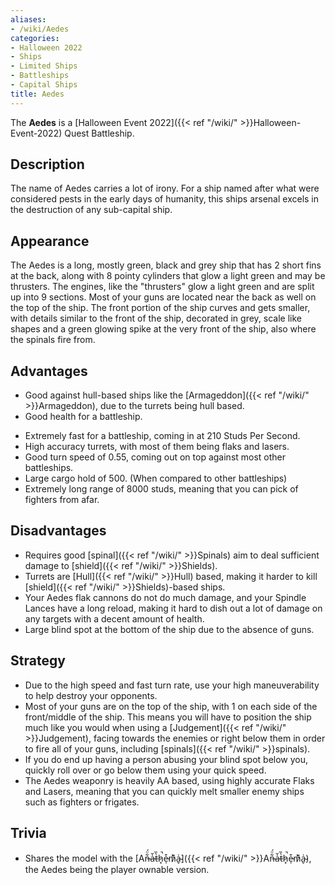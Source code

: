 ```yaml
---
aliases:
- /wiki/Aedes
categories:
- Halloween 2022
- Ships
- Limited Ships
- Battleships
- Capital Ships
title: Aedes
---
```


The **Aedes** is a [Halloween Event 2022]({{< ref "/wiki/" >}}Halloween-Event-2022) Quest Battleship.

## Description

The name of Aedes carries a lot of irony. For a ship named after what were considered pests in the early days of humanity, this ships arsenal excels in the destruction of any sub-capital ship.

## Appearance

The Aedes is a long, mostly green, black and grey ship that has 2 short fins at the back, along with 8 pointy cylinders that glow a light green and may be thrusters. The engines, like the "thrusters" glow a light green and are split up into 9 sections. Most of your guns are located near the back as well on the top of the ship. The front portion of the ship curves and gets smaller, with details similar to the front of the ship, decorated in grey, scale like shapes and a green glowing spike at the very front of the ship, also where the spinals fire from.

## Advantages

- Good against hull-based ships like the [Armageddon]({{< ref "/wiki/" >}}Armageddon), due to the turrets being hull based.
- Good health for a battleship.

<!-- -->

- Extremely fast for a battleship, coming in at 210 Studs Per Second.
- High accuracy turrets, with most of them being flaks and lasers.
- Good turn speed of 0.55, coming out on top against most other battleships.
- Large cargo hold of 500. (When compared to other battleships)
- Extremely long range of 8000 studs, meaning that you can pick of fighters from afar.

## Disadvantages

- Requires good [spinal]({{< ref "/wiki/" >}}Spinals) aim to deal sufficient damage to [shield]({{< ref "/wiki/" >}}Shields).
- Turrets are [Hull]({{< ref "/wiki/" >}}Hull) based, making it harder to kill [shield]({{< ref "/wiki/" >}}Shields)-based ships.
- Your Aedes flak cannons do not do much damage, and your Spindle Lances have a long reload, making it hard to dish out a lot of damage on any targets with a decent amount of health.
- Large blind spot at the bottom of the ship due to the absence of guns.

## Strategy

- Due to the high speed and fast turn rate, use your high maneuverability to help destroy your opponents.
- Most of your guns are on the top of the ship, with 1 on each side of the front/middle of the ship. This means you will have to position the ship much like you would when using a [Judgement]({{< ref "/wiki/" >}}Judgement), facing towards the enemies or right below them in order to fire all of your guns, including [spinals]({{< ref "/wiki/" >}}spinals).
- If you do end up having a person abusing your blind spot below you, quickly roll over or go below them using your quick speed.
- The Aedes weaponry is heavily AA based, using highly accurate Flaks and Lasers, meaning that you can quickly melt smaller enemy ships such as fighters or frigates.

## Trivia

- Shares the model with the [An̶͋̈́a̶̍̆t̵̀̏h̷͓̚e̵̩͒m̷͗͊a̴̬͗]({{< ref "/wiki/" >}}An̶͋̈́a̶̍̆t̵̀̏h̷͓̚e̵̩͒m̷͗͊a̴̬͗), the Aedes being the player ownable version.